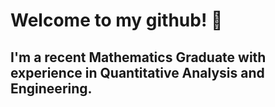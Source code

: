 # Welcome to my github! 👋
## I'm a recent Mathematics Graduate with experience in Quantitative Analysis and Engineering.
